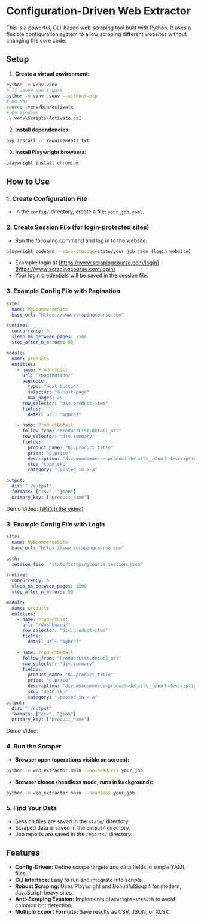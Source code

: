 # Configuration-Driven Web Extractor

This is a powerful, CLI-based web scraping tool built with Python. It uses a flexible configuration system to allow scraping different websites without changing the core code.

## Setup

1. **Create a virtual environment:**

```bash
python -m venv venv
# If above don't work
python -m venv .venv --without-pip
# On Mac
source .venv/bin/activate  
# On Windows
.\.venv\Scripts\Activate.ps1
```

2. **Install dependencies:**

```bash
pip install -r requirements.txt
```

3. **Install Playwright browsers:**

```bash
playwright install chromium
```

## How to Use

### 1. Create Configuration File

- In the `config/` directory, create a file: `your_job.yaml`.


### 2. Create Session File (for login-protected sites)

- Run the following command and log in to the website:

```bash
playwright codegen --save-storage=state/your_job.json (login website)
```

- Example: login at [https://www.scrapingcourse.com/login](https://www.scrapingcourse.com/login)  
- Your login credentials will be saved in the session file.

### 3. Example Config File with Pagination

```yaml
site:
  name: MyEcommerceSite
  base_url: "https://www.scrapingcourse.com"

runtime:
  concurrency: 5
  sleep_ms_between_pages: 1500   
  stop_after_n_errors: 50

module:
  name: products
  entities:
    - name: ProductList
      url: "/pagination/"
      paginate:
        type: "next_button"
        selector: "a.next-page"
        max_pages: 20
      row_selector: "div.product-item"
      fields:
        detail_url: "a@href"

    - name: ProductDetail
      follow_from: "ProductList.detail_url"
      row_selector: "div.summary"
      fields:
        product_name: "h1.product_title"
        price: "p.price"
        description: "div.woocommerce-product-details__short-description"
        sku: "span.sku"
        category: ".posted_in > a"

output:
  dir: "./output"
  formats: ["csv", "json"]
  primary_key: ["product_name"]
```
Demo Video:
[[Watch the video]](https://youtu.be/MBCWIgeOSj0)
### 3. Example Config File with Login
```yaml
site:
  name: MyEcommerceSite
  base_url: "https://www.scrapingcourse.com"

auth:
  session_file: "state/scrapingcourse_session.json"

runtime:
  concurrency: 5
  sleep_ms_between_pages: 1500
  stop_after_n_errors: 50

module:
  name: products
  entities:
    - name: ProductList
      url: "/dashboard/"
      row_selector: "div.product-item"
      fields:
        detail_url: "a@href"

    - name: ProductDetail
      follow_from: "ProductList.detail_url"
      row_selector: "div.summary"
      fields:
        product_name: "h1.product_title"
        price: "p.price"
        description: "div.woocommerce-product-details__short-description"
        sku: "span.sku"
        category: ".posted_in > a"
output:
  dir: "./output"
  formats: ["csv", "json"]
  primary_key: ["product_name"]
```
Demo Video:
### 4. Run the Scraper

- **Browser open (operations visible on screen):**

```bash
python -m web_extractor.main --no-headless your_job
```

- **Browser closed (headless mode, runs in background):**
```bash
python -m web_extractor.main --headless your_job
```
### 5. Find Your Data

- Session files are saved in the `state/` directory.  
- Scraped data is saved in the `output/` directory.  
- Job reports are saved in the `reports/` directory.  

## Features

- **Config-Driven:** Define scrape targets and data fields in simple YAML files.  
- **CLI Interface:** Easy to run and integrate into scripts.  
- **Robust Scraping:** Uses Playwright and BeautifulSoup4 for modern, JavaScript-heavy sites.  
- **Anti-Scraping Evasion:** Implements `playwright-stealth` to avoid common bot detection.    
- **Multiple Export Formats:** Save results as CSV, JSON, or XLSX.
